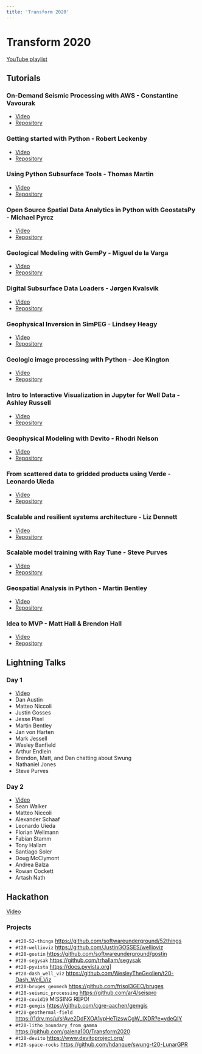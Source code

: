 ```yaml
---
title: 'Transform 2020'
---
```


# Transform 2020

[YouTube playlist](https://www.youtube.com/playlist?list=PLgLft9vxdduD8Zydz4dRJqIzCWDlPKITC)

## Tutorials

### On-Demand Seismic Processing with AWS - Constantine Vavourak
* [Video](https://youtu.be/om5qhjRHC5w)
* [Repository](https://github.com/vavourak/serverless_seismic_processing)

### Getting started with Python - Robert Leckenby
* [Video](https://youtu.be/iIOMiN8Cacs)
* [Repository](https://github.com/Zabamund/transform2020-getting-started-python)

### Using Python Subsurface Tools - Thomas Martin
* [Video](https://youtu.be/oytSwhqvKbc)
* [Repository](https://github.com/ThomasMGeo/Transform2020)

### Open Source Spatial Data Analytics in Python with GeostatsPy - Michael Pyrcz
* [Video](https://youtu.be/HDZEQ6KF3A0)
* [Repository](https://github.com/GeostatsGuy/GeostatsPy_Intro_Course)

### Geological Modeling with GemPy - Miguel de la Varga
* [Video](https://youtu.be/n0btC5Zilyc)
* [Repository](https://github.com/cgre-aachen/gempy_intro)

### Digital Subsurface Data Loaders - Jørgen Kvalsvik
* [Video](https://youtu.be/0rp3Xv0DrrE)
* [Repository](https://github.com/jokva/transform2020-tutorial)

### Geophysical Inversion in SimPEG - Lindsey Heagy
* [Video](https://youtu.be/jZ7Sj9cnnso)
* [Repository](https://github.com/simpeg/transform-2020-simpeg)

### Geologic image processing with Python - Joe Kington
* [Video](https://youtu.be/3ZvRVB6Eeq4)
* [Repository](https://github.com/joferkington/geo_image_processing_tutorial)

### Intro to Interactive Visualization in Jupyter for Well Data - Ashley Russell
* [Video](https://youtu.be/ud4EZiNpblM)
* [Repository](https://github.com/aruss175/transform_2020_intro_viz)

### Geophysical Modeling with Devito - Rhodri Nelson
* [Video](https://youtu.be/druSsV_1O6w)
* [Repository](https://github.com/devitocodes/transform2020)

### From scattered data to gridded products using Verde - Leonardo Uieda
* [Video](https://youtu.be/-xZdNdvzm3E)
* [Repository](https://github.com/fatiando/transform2020)

### Scalable and resilient systems architecture - Liz Dennett
* [Video](https://youtu.be/VIFDzky2pSQ)
* [Repository](https://github.com/liz-aws/Transform2020_Workshop)

### Scalable model training with Ray Tune - Steve Purves
* [Video](https://youtu.be/eAWUZJe571Y)
* [Repository](https://github.com/euclidity/transform-2020-ray)

### Geospatial Analysis in Python - Martin Bentley
* [Video](https://youtu.be/t5FjmDwwTnA)
* [Repository](https://github.com/mtb-za/transform-2020-spatial-in-python)

### Idea to MVP - Matt Hall & Brendon Hall
* [Video](https://youtu.be/bdnxfyMwNrs)
* [Repository](https://github.com/agile-geoscience/transform-2020-tutorial)

## Lightning Talks

### Day 1
* [Video](https://youtu.be/rUbvueIF5f8)
* Dan Austin
* Matteo Niccoli
* Justin Gosses
* Jesse Pisel
* Martin Bentley
* Jan von Harten
* Mark Jessell
* Wesley Banfield
* Arthur Endlein
* Brendon, Matt, and Dan chatting about Swung
* Nathaniel Jones
* Steve Purves

### Day 2
* [Video](https://youtu.be/NtBDf7d7mwM)
* Sean Walker
* Matteo Niccoli
* Alexander Schaaf
* Leonardo Uieda
* Florian Wellmann
* Fabian Stamm
* Tony Hallam
* Santiago Soler
* Doug McClymont
* Andrea Balza
* Rowan Cockett
* Artash Nath

## Hackathon

[Video]()

### Projects
* `#t20-52-things` https://github.com/softwareunderground/52things
* `#t20-wellioviz` https://github.com/JustinGOSSES/wellioviz
* `#t20-gostin` https://github.com/softwareunderground/gostin
* `#t20-segysak` https://github.com/trhallam/segysak
* `#t20-pyvista` https://docs.pyvista.org]
* `#t20-dash_well_viz` https://github.com/WesleyTheGeolien/t20-Dash_Well_Viz
* `#t20-bruges_geomech`	https://github.com/frisoI3GEO/bruges
* `#t20-seismic_processing`	https://github.com/ar4/seispro
* `#t20-covid19` MISSING REPO!
* `#t20-gemgis` https://github.com/cgre-aachen/gemgis
* `#t20-geothermal-field` https://1drv.ms/u/s!Ave2DdFXOA1vpHeTizswCgW_lXDR?e=ydeQlY
* `#t20-litho_boundary_from_gamma` https://github.com/galena100/Transform2020	
* `#t20-devito`	https://www.devitoproject.org/
* `#t20-space-rocks` https://github.com/hdanque/swung-t20-LunarGPR
